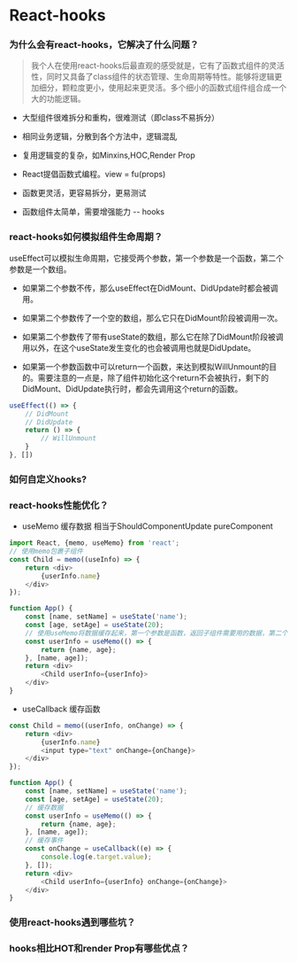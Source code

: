 # React-hooks

### 为什么会有react-hooks，它解决了什么问题？

> 我个人在使用react-hooks后最直观的感受就是，它有了函数式组件的灵活性，同时又具备了class组件的状态管理、生命周期等特性。能够将逻辑更加细分，颗粒度更小，使用起来更灵活。多个细小的函数式组件组合成一个大的功能逻辑。

- 大型组件很难拆分和重构，很难测试（即class不易拆分）

- 相同业务逻辑，分散到各个方法中，逻辑混乱

- 复用逻辑变的复杂，如Minxins,HOC,Render Prop

- React提倡函数式编程。view = fu(props)

- 函数更灵活，更容易拆分，更易测试

- 函数组件太简单，需要增强能力 -- hooks

### react-hooks如何模拟组件生命周期？

useEffect可以模拟生命周期，它接受两个参数，第一个参数是一个函数，第二个参数是一个数组。

- 如果第二个参数不传，那么useEffect在DidMount、DidUpdate时都会被调用。

- 如果第二个参数传了一个空的数组，那么它只在DidMount阶段被调用一次。

- 如果第二个参数传了带有useState的数组，那么它在除了DidMount阶段被调用以外，在这个useState发生变化的也会被调用也就是DidUpdate。

- 如果第一个参数函数中可以return一个函数，来达到模拟WillUnmount的目的。需要注意的一点是，除了组件初始化这个return不会被执行，剩下的DidMount、DidUpdate执行时，都会先调用这个return的函数。

```js
useEffect(() => {
    // DidMount
    // DidUpdate
    return () => {
        // WillUnmount
    }
}, [])
```

### 如何自定义hooks?

### react-hooks性能优化？

- useMemo 缓存数据 相当于ShouldComponentUpdate pureComponent

```js
import React, {memo, useMemo} from 'react';
// 使用memo包裹子组件
const Child = memo((useInfo) => {
    return <div>
        {userInfo.name}
    </div>
});

function App() {
    const [name, setName] = useState('name');
    const [age, setAge] = useState(20);
    // 使用useMemo将数据缓存起来，第一个参数是函数，返回子组件需要用的数据，第二个是依赖，当依赖中的数据发生变化才更新子组件，否则不更新
    const userInfo = useMemo(() => {
        return {name, age};
    }, [name, age]);
    return <div>
        <Child userInfo={userInfo}>
    </div>
}
```

- useCallback 缓存函数

```js
const Child = memo((userInfo, onChange) => {
    return <div>
        {userInfo.name}
        <input type="text" onChange={onChange}>
    </div>
});

function App() {
    const [name, setName] = useState('name');
    const [age, setAge] = useState(20);
    // 缓存数据
    const userInfo = useMemo(() => {
        return {name, age};
    }, [name, age]);
    // 缓存事件
    const onChange = useCallback((e) => {
        console.log(e.target.value);
    }, []);
    return <div>
        <Child userInfo={userInfo} onChange={onChange}>
    </div>
}
```

### 使用react-hooks遇到哪些坑？

### hooks相比HOT和render Prop有哪些优点？ 